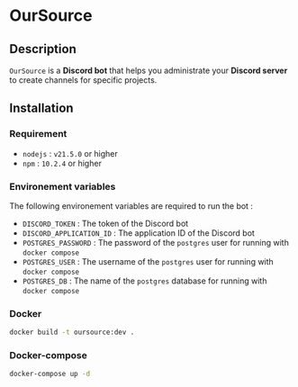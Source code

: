 # OurSource

## Description

`OurSource` is a **Discord bot** that helps you administrate your **Discord server** to create channels for specific projects.

## Installation

### Requirement

- `nodejs` : `v21.5.0` or higher
- `npm` : `10.2.4` or higher

### Environement variables

The following environement variables are required to run the bot :
- `DISCORD_TOKEN` : The token of the Discord bot
- `DISCORD_APPLICATION_ID` : The application ID of the Discord bot
- `POSTGRES_PASSWORD` : The password of the `postgres` user for running with `docker compose`
- `POSTGRES_USER` : The username of the `postgres` user for running with `docker compose`
- `POSTGRES_DB` : The name of the `postgres` database for running with `docker compose`

### Docker

```bash
docker build -t oursource:dev .
```

### Docker-compose

```bash
docker-compose up -d
```

